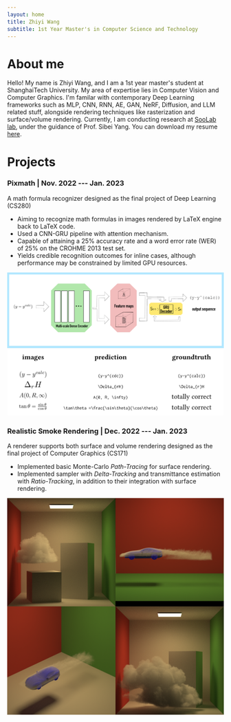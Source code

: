 ```yaml
---
layout: home
title: Zhiyi Wang
subtitle: 1st Year Master's in Computer Science and Technology
---
```


# About me

Hello! My name is Zhiyi Wang, and I am a 1st year master's student at ShanghaiTech
University. My area of expertise lies in Computer Vision and Computer Graphics.
I'm familar with contemporary Deep Learning frameworks such as MLP, CNN, RNN,
AE, GAN, NeRF, Diffusion, and LLM related stuff, alongside rendering techniques
like rasterization and surface/volume rendering. Currently, I am conducting
research at [SooLab lab](https://faculty.sist.shanghaitech.edu.cn/yangsibei/),
under the guidance of Prof. Sibei Yang.
You can download my resume [here](./assets/resume_en.pdf).

# Projects

### Pixmath | Nov. 2022 --- Jan. 2023

A math formula recognizer designed as the final project of Deep Learning (CS280)

- Aiming to recognize math formulas in images rendered by LaTeX engine back to LaTeX code.
- Used a CNN-GRU pipeline with attention mechanism.
- Capable of attaining a 25% accuracy rate and a word error rate (WER) of 25% on the CROHME 2013 test set.
- Yields credible recognition outcomes for inline cases, although performance may be constrained by limited GPU resources.

![pipeline.png](./assets/pixmath_pipeline.png)
![res.png](./assets/pixmath_result.png)

### Realistic Smoke Rendering | Dec. 2022 --- Jan. 2023

A renderer supports both surface and volume rendering
designed as the final project of Computer Graphics (CS171)

- Implemented basic Monte-Carlo *Path-Tracing* for surface rendering.
- Implemented sampler with *Delta-Tracking* and transmittance estimation with *Ratio-Tracking*, in addition to their integration with surface rendering.

![smoke_rendering.png](./assets/smoke_rendering_2x2.png)
